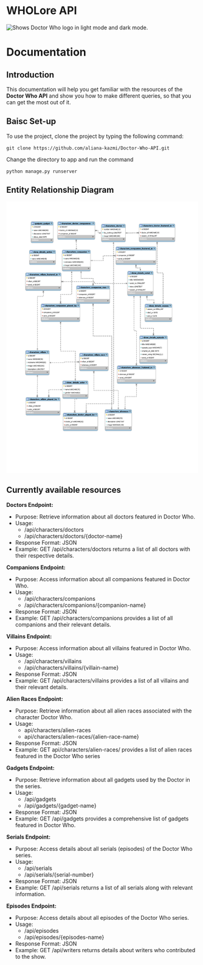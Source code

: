 # WHOLore API
<picture>
  <source media="(prefers-color-scheme: dark)" srcset="https://encrypted-tbn0.gstatic.com/images?q=tbn:ANd9GcTD0dyUwF1M7nZovb0te6lgBVJEAsZPnZT1cg&usqp=CAU">
  <source media="(prefers-color-scheme: light)" srcset="https://logos-world.net/wp-content/uploads/2020/12/Doctor-Who-Logo-2018-present.jpg">
  <img alt="Shows Doctor Who logo in light mode and dark mode." src="https://logos-world.net/wp-content/uploads/2020/12/Doctor-Who-Logo-2018-present.jpg">
</picture>

# Documentation


## Introduction
This documentation will help you get familiar with the resources of the **Doctor Who API** and show you how to make different queries, so that you can get the most out of it.

## Baisc Set-up

To use the project, clone the project by typing the following command:

```
git clone https://github.com/aliana-kazmi/Doctor-Who-API.git
```

Change the directory to app and run the command 

```
python manage.py runserver
```
## Entity Relationship Diagram

<img alt="ER Diagram" src="media/relevant docs/WHOLore ER Diagram.jpg">

## Currently available resources

**Doctors Endpoint:**
- Purpose: Retrieve information about all doctors featured in Doctor Who.
- Usage:
  - /api/characters/doctors
  - /api/characters/doctors/{doctor-name}
- Response Format: JSON
- Example: GET /api/characters/doctors returns a list of all doctors with their respective details.

**Companions Endpoint:**
- Purpose: Access information about all companions featured in Doctor Who.
- Usage:
  - /api/characters/companions
  - /api/characters/companions/{companion-name}
- Response Format: JSON
- Example: GET /api/characters/companions provides a list of all companions and their relevant details.

**Villains Endpoint:**
- Purpose: Access information about all villains featured in Doctor Who.
- Usage:
  - /api/characters/villains
  - /api/characters/villains/{villain-name}
- Response Format: JSON
- Example: GET /api/characters/villains provides a list of all villains and their relevant details.

**Alien Races Endpoint:**
- Purpose: Retrieve information about all alien races associated with the character Doctor Who.
- Usage:
  - api/characters/alien-races
  - api/characters/alien-races/{alien-race-name}
- Response Format: JSON
- Example: GET api/characters/alien-races/ provides a list of alien races featured in the Doctor Who series

**Gadgets Endpoint:**
- Purpose: Retrieve information about all gadgets used by the Doctor in the series.
- Usage:
  - /api/gadgets
  - /api/gadgets/{gadget-name}
- Response Format: JSON
- Example: GET /api/gadgets provides a comprehensive list of gadgets featured in Doctor Who.

**Serials Endpoint:**
- Purpose: Access details about all serials (episodes) of the Doctor Who series.
- Usage:
  - /api/serials
  - /api/serials/{serial-number}
- Response Format: JSON
- Example: GET /api/serials returns a list of all serials along with relevant information.

**Episodes Endpoint:**
- Purpose: Access details about all episodes of the Doctor Who series.
- Usage:
  - /api/episodes
  - /api/episodes/{episodes-name}
- Response Format: JSON
- Example: GET /api/writers returns details about writers who contributed to the show.



